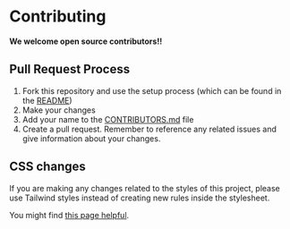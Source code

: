 # Contributing

**We welcome open source contributors!!**

## Pull Request Process

1. Fork this repository and use the setup process (which can be found in the [README](./README.md))
2. Make your changes
3. Add your name to the [CONTRIBUTORS.md](./CONTRIBUTORS.md) file
4. Create a pull request. Remember to reference any related issues and give information about your changes.

## CSS changes

If you are making any changes related to the styles of this project, please use Tailwind styles instead of creating new rules inside the stylesheet. 

You might find [this page helpful](https://tailwindcss.com/docs/utility-first).

